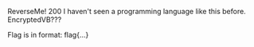 ReverseMe!
200
I haven't seen a programming language like this before. EncryptedVB???

Flag is in format: flag{...}